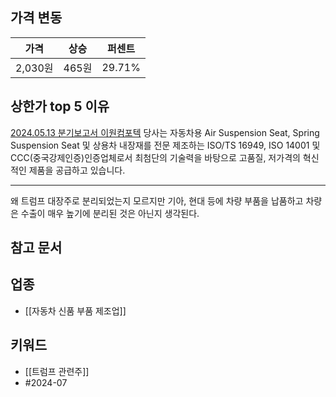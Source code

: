 ## 가격 변동
| 가격     | 상승   | 퍼센트    |
| ------ | ---- | ------ |
| 2,030원 | 465원 | 29.71% |
## 상한가 top 5 이유
[2024.05.13 분기보고서 이원컴포텍](https://dart.fss.or.kr/dsaf001/main.do?rcpNo=20240513000855)
당사는 자동차용 Air Suspension Seat, Spring Suspension Seat 및 상용차 내장재를 전문 제조하는 ISO/TS 16949, ISO 14001 및 CCC(중국강제인증)인증업체로서 최첨단의 기술력을 바탕으로 고품질, 저가격의 혁신적인 제품을 공급하고 있습니다.

---
왜 트럼프 대장주로 분리되었는지 모르지만 기아, 현대 등에 차량 부품을 납품하고 차량은 수출이 매우 높기에 분리된 것은 아닌지 생각된다.
## 참고 문서

## 업종
- [[자동차 신품 부품 제조업]]
## 키워드
- [[트럼프 관련주]]
- #2024-07 
